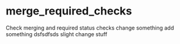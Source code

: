 # merge_required_checks
Check merging and required status checks
change something
add something
dsfsdfsds
slight change
stuff
